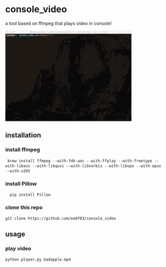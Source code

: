 # console_video
a tool based on ffmpeg that plays video in console!

![preview](https://github.com/ee0703/console_video/raw/master/example.gif)

## installation

### install ffmpeg

     brew install ffmpeg --with-fdk-aac --with-ffplay --with-freetype --with-libass --with-libquvi --with-libvorbis --with-libvpx --with-opus --with-x265

 ### install Pillow

      pip install Pillow

### clone this repo

    git clone https://github.com/ee0703/console_video

## usage

### play video

    python player.py badapple.mp4
